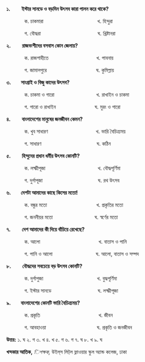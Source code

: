 **১.         ইস্টার সানডে ও বড়দিন উৎসব কারা পালন করে থাকে?**

            ক. চাকমারা                                    খ. হিন্দুরা

            গ. বৌদ্ধরা                                      ঘ. খ্রিষ্টানরা

**২.         রাজবংশীদের বসবাস কোন জেলায়?**

            ক. রাজশাহীতে                                খ. পাবনায়

            গ. জামালপুরে                                 ঘ. কুমিল্লায়

**৩.        সাংগ্রাই ও বিজু কাদের উৎসব?**

            ক. চাকমা ও গারো                            খ. রাখাইন ও চাকমা

            গ. গারো ও রাখাইন                          ঘ. মুরং ও গারো

**৪.         বাংলাদেশের মানুষের জনজীবন কেমন?**

            ক. খুব সাধারণ                                খ. ভারি বৈচিত্র্যময়

            গ. সাধারণ                                     ঘ. কঠিন

**৫.         হিন্দুদের প্রধান ধর্মীয় উৎসব কোনটি?**

            ক. লক্ষ্মীপূজা                                   খ. বৌদ্ধপূর্ণিমা 

            গ. দুর্গাপূজা                                     ঘ. রথ উৎসব

**৬.        দেশটা আমাদের কাছে কিসের মতো!**

            ক. বন্ধুর মতো                                 খ. প্রকৃতির মতো

            গ. জননীয়র মতো                            ঘ. স্বর্ণের মতো

**৭.         দেশ আমাদের কী দিয়ে বাঁচিয়ে রেখেছে?**

            ক. আলো                                       খ. বাতাস ও পানি

            গ. পানি ও আলো                             ঘ. আলো, বাতাস ও সম্পদ

**৮.         বৌদ্ধদের সবচেয়ে বড় উৎসব কোনটি?**

            ক. দুর্গাপুজা                                    খ. বুদ্ধপূর্ণিমা

            গ. ইস্টার সানডে                               ঘ. লক্ষ্মীপূজা

**৯.        বাংলাদেশের কোনটি ভারি বৈচিত্র্যময়?**

            ক. প্রকৃতি                                       খ. জীবন

            গ. আবহাওয়া                                  ঘ. প্রকৃতি ও জনজীবন

**উত্তর:** ১. ঘ ২. গ ৩. খ ৪. খ ৫. গ ৬. গ ৭. ঘ ৮. খ ৯. ঘ

**খন্দকার আতিক,** *িশক্ষক,* উইল্​স লিট্​ল ফ্লাওয়ার স্কুল অ্যান্ড কলেজ, ঢাকা
